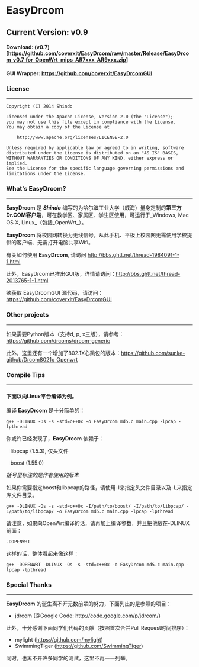 # EasyDrcom
## Current Version: v0.9

#### Download: (v0.7)[https://github.com/coverxit/EasyDrcom/raw/master/Release/EasyDrcom_v0.7_for_OpenWrt_mips_AR7xxx_AR9xxx.zip]

#### GUI Wrapper: https://github.com/coverxit/EasyDrcomGUI

### License
---
    Copyright (C) 2014 Shindo
    
    Licensed under the Apache License, Version 2.0 (the "License");
    you may not use this file except in compliance with the License.
    You may obtain a copy of the License at
    
        http://www.apache.org/licenses/LICENSE-2.0
        
    Unless required by applicable law or agreed to in writing, software
    distributed under the License is distributed on an "AS IS" BASIS,
    WITHOUT WARRANTIES OR CONDITIONS OF ANY KIND, either express or implied.
    See the License for the specific language governing permissions and
    limitations under the License.

### What's EasyDrcom?
---
**EasyDrcom** 是 **_Shindo_** 编写的为哈尔滨工业大学（威海）量身定制的**第三方Dr.COM客户端**，可在教学区、家属区、学生区使用，可运行于_Windows, Mac OS X, Linux_（包括_OpenWrt_）。 

**EasyDrcom** 将校园网转换为无线信号，从此手机、平板上校园网无需使用学校提供的客户端、无需打开电脑共享Wifi。

有关如何使用 **EasyDrcom**, 请访问 http://bbs.ghtt.net/thread-1984091-1-1.html

此外，EasyDrcom已推出GUI版，详情请访问：http://bbs.ghtt.net/thread-2013765-1-1.html

欲获取 EasyDrcomGUI 源代码，请访问：https://github.com/coverxit/EasyDrcomGUI

### Other projects
---
如果需要Python版本（支持d, p, x三版），请参考：https://github.com/drcoms/drcom-generic

此外，这里还有一个增加了802.1X心跳包的版本：https://github.com/sunke-github/Drcom8021x_Openwrt

### Compile Tips
---
#### 下面以向Linux平台编译为例。

编译 **EasyDrcom** 是十分简单的：

    g++ -DLINUX -Os -s -std=c++0x -o EasyDrcom md5.c main.cpp -lpcap -lpthread
    
你或许已经发现了，**EasyDrcom** 依赖于：
    
    libpcap (1.5.3), 仅头文件
    
    boost (1.55.0)

_括号里标注的是作者使用的版本_

如果你需要指定boost和libpcap的路径，请使用-I来指定头文件目录以及-L来指定库文件目录。

    g++ -DLINUX -Os -s -std=c++0x -I/path/to/boost/ -I/path/to/libpcap/ -L/path/to/libpcap/ -o EasyDrcom md5.c main.cpp -lpcap -lpthread 

请注意，如果向OpenWrt编译的话，请再加上编译参数，并且把他放在-DLINUX前面：
    
    -DOPENWRT
    
这样的话，整体看起来像这样：

    g++ -DOPENWRT -DLINUX -Os -s -std=c++0x -o EasyDrcom md5.c main.cpp -lpcap -lpthread

### Special Thanks
---
**EasyDrcom** 的诞生离不开无数前辈的努力，下面列出的是参照的项目：

* jdrcom (@Google Code: http://code.google.com/p/jdrcom/)

此外，十分感谢下面同学们代码的贡献（按照首次合并Pull Request时间排序）：

* mylight (https://github.com/mylight)
* SwimmingTiger (https://github.com/SwimmingTiger)

同时，也离不开许多同学的测试，这里不再一一列举。
